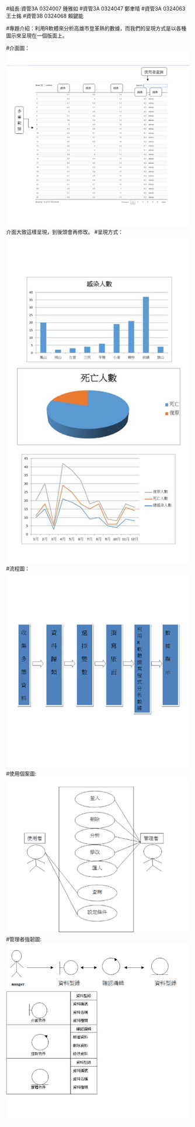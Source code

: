 #組長:資管3A 0324007 鍾雅如
#資管3A 0324047 鄭聿晴 
#資管3A 0324063 王士銘 
#資管3B 0324068 賴鍵能

#專題介紹：利用R軟體來分析高雄市登革熱的數據，而我們的呈現方式是以各種圖示來呈現在一個版面上。

#介面圖：
![image](https://github.com/0324007/oose_0324007/blob/master/介面圖.png)
介面大致這樣呈現，到後頭會再修改。
#呈現方式：
![image](https://github.com/0324007/oose_0324007/blob/master/123.jpg)
#流程圖：
![image](https://github.com/0324007/oose_0324007/blob/master/流程圖.png)
#使用個案圖:
![image](https://github.com/0324007/oose_0324007/blob/master/使用個案圖.png)
#管理者強韌圖:
![image](https://github.com/0324007/oose_0324007/blob/master/管理者強韌圖.png)

